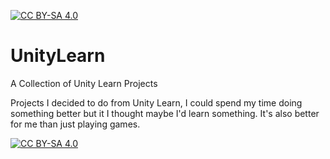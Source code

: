[![CC BY-SA 4.0][cc-by-sa-shield]][cc-by-sa]

# UnityLearn
 A Collection of Unity Learn Projects

Projects I decided to do from Unity Learn, I could spend my time doing something better but it I thought maybe I'd learn something. It's also better for me than just playing games.




[![CC BY-SA 4.0][cc-by-sa-image]][cc-by-sa]

[cc-by-sa]: http://creativecommons.org/licenses/by-sa/4.0/
[cc-by-sa-image]: https://licensebuttons.net/l/by-sa/4.0/88x31.png
[cc-by-sa-shield]: https://img.shields.io/badge/License-CC%20BY--SA%204.0-lightgrey.svg